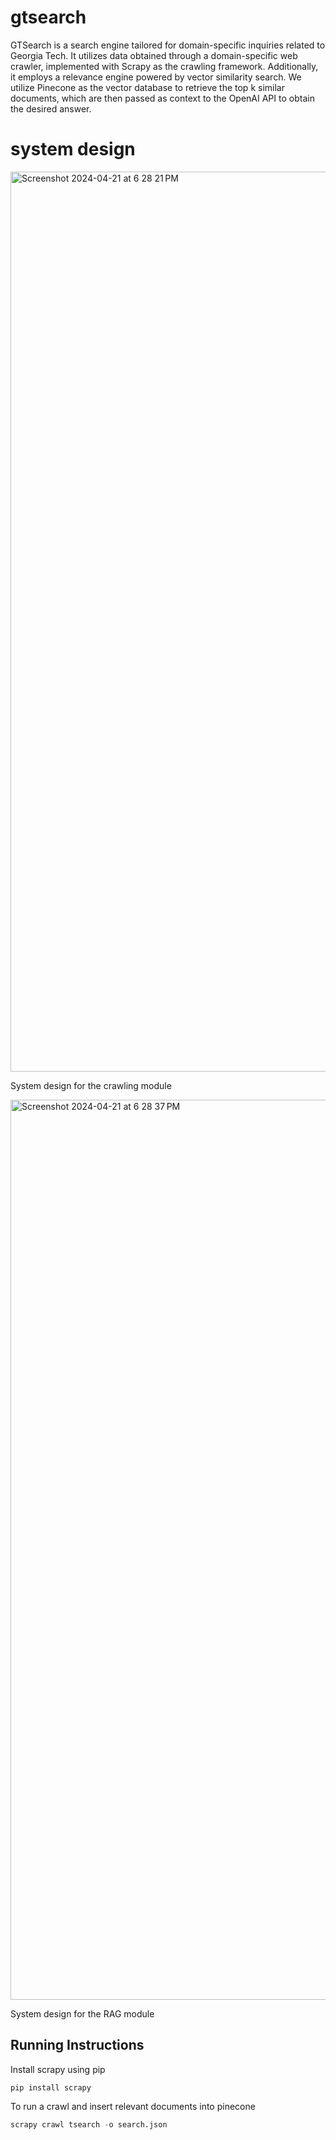 # gtsearch

GTSearch is a search engine tailored for domain-specific inquiries related to Georgia Tech. It utilizes data obtained through a domain-specific web crawler, implemented with Scrapy as the crawling framework. Additionally, it employs a relevance engine powered by vector similarity search. We utilize Pinecone as the vector database to retrieve the top k similar documents, which are then passed as context to the OpenAI API to obtain the desired answer.


# system design

<img width="1440" alt="Screenshot 2024-04-21 at 6 28 21 PM" src="https://github.com/kslohith/gtsearch/assets/32676813/11f09439-ca89-42ab-afdf-957bad5d33fa">

System design for the crawling module

<img width="1440" alt="Screenshot 2024-04-21 at 6 28 37 PM" src="https://github.com/kslohith/gtsearch/assets/32676813/6025f4c4-f127-4761-8b65-a76a963f02bd">

System design for the RAG module

## Running Instructions

Install scrapy using pip

```shell
pip install scrapy
```
To run a crawl and insert relevant documents into pinecone

```python
scrapy crawl tsearch -o search.json
```
